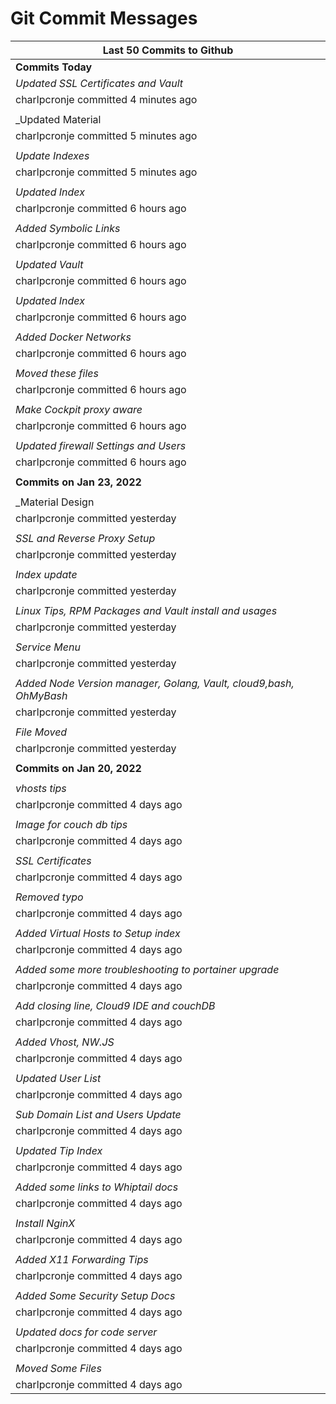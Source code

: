 # Git Commit Messages

|Last 50 Commits to Github                                            |
|---------------------------------------------------------------------|
|**Commits Today**                                                    |
|_Updated SSL Certificates and Vault_                                 |
|charlpcronje committed 4 minutes ago                                 |
|                                                                     |
|_Updated Material 
|charlpcronje committed 5 minutes ago                                 |
|                                                                     |
|_Update Indexes_                                                     |
|charlpcronje committed 5 minutes ago                                 |
|                                                                     |
|_Updated Index_                                                      |
|charlpcronje committed 6 hours ago                                   |
|                                                                     |
|_Added Symbolic Links_                                               |
|charlpcronje committed 6 hours ago                                   |
|                                                                     |
|_Updated Vault_                                                      |
|charlpcronje committed 6 hours ago                                   |
|                                                                     |
|_Updated Index_                                                      |
|charlpcronje committed 6 hours ago                                   |
|                                                                     |
|_Added Docker Networks_                                              |
|charlpcronje committed 6 hours ago                                   |
|                                                                     |
|_Moved these files_                                                  |
|charlpcronje committed 6 hours ago                                   |
|                                                                     |
|_Make Cockpit proxy aware_                                           |
|charlpcronje committed 6 hours ago                                   |
|                                                                     |
|_Updated firewall Settings and Users_                                |
|charlpcronje committed 6 hours ago                                   |
|                                                                     |
|**Commits on Jan 23, 2022**                                          |
|                                                                     |
|_Material Design 
|charlpcronje committed yesterday                                     |
|                                                                     |
|_SSL and Reverse Proxy Setup_                                        |
|charlpcronje committed yesterday                                     |
|                                                                     |
|_Index update_                                                       |
|charlpcronje committed yesterday                                     |
|                                                                     |
|_Linux Tips, RPM Packages and Vault install and usages_              |
|charlpcronje committed yesterday                                     |
|                                                                     |
|_Service Menu_                                                       |
|charlpcronje committed yesterday                                     |
|                                                                     |
|_Added Node Version manager, Golang, Vault, cloud9,bash, OhMyBash_   |
|charlpcronje committed yesterday                                     |
|                                                                     |
|_File Moved_                                                         |
|charlpcronje committed yesterday                                     |
|                                                                     |
|**Commits on Jan 20, 2022**                                          |
|                                                                     |
|_vhosts tips_                                                        |
|charlpcronje committed 4 days ago                                    |
|                                                                     |
|_Image for couch db tips_                                            |
|charlpcronje committed 4 days ago                                    |
|                                                                     |
|_SSL Certificates_                                                   |
|charlpcronje committed 4 days ago                                    |
|                                                                     |
|_Removed typo_                                                       |
|charlpcronje committed 4 days ago                                    |
|                                                                     |
|_Added Virtual Hosts to Setup index_                                 |
|charlpcronje committed 4 days ago                                    |
|                                                                     |
|_Added some more troubleshooting to portainer upgrade_               |
|charlpcronje committed 4 days ago                                    |
|                                                                     |
|_Add closing line, Cloud9 IDE and couchDB_                           |
|charlpcronje committed 4 days ago                                    |
|                                                                     |
|_Added Vhost, NW.JS_                                                 |
|charlpcronje committed 4 days ago                                    |
|                                                                     |
|_Updated User List_                                                  |
|charlpcronje committed 4 days ago                                    |
|                                                                     |
|_Sub Domain List and Users Update_                                   |
|charlpcronje committed 4 days ago                                    |
|                                                                     |
|_Updated Tip Index_                                                  |
|charlpcronje committed 4 days ago                                    |
|                                                                     |
|_Added some links to Whiptail docs_                                  |
|charlpcronje committed 4 days ago                                    |
|                                                                     |
|_Install NginX_                                                      |
|charlpcronje committed 4 days ago                                    |
|                                                                     |
|_Added X11 Forwarding Tips_                                          |
|charlpcronje committed 4 days ago                                    |
|                                                                     |
|_Added Some Security Setup Docs_                                     |
|charlpcronje committed 4 days ago                                    |
|                                                                     |
|_Updated docs for code server_                                       |
|charlpcronje committed 4 days ago                                    |
|                                                                     |
|_Moved Some Files_                                                   |
|charlpcronje committed 4 days ago                                    |

